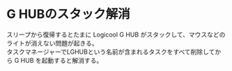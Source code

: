# G HUBのスタック解消

スリープから復帰するとたまに Logicool G HUB がスタックして、マウスなどのライトが消えない問題が起きる。  
タスクマネージャーでLGHUBという名前が含まれるタスクをすべて削除してから G HUB を起動すると解消する。
